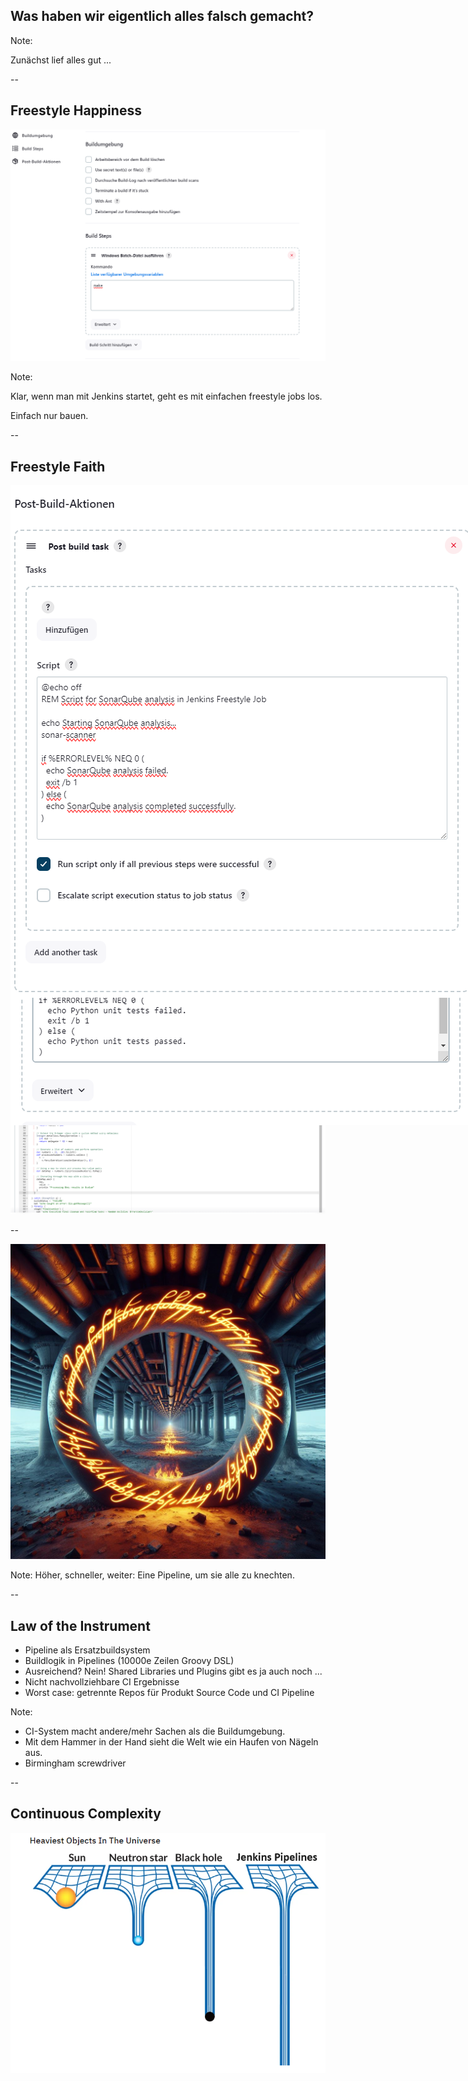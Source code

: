 ## Was haben wir eigentlich alles falsch gemacht?

Note:

Zunächst lief alles gut ...

--

## Freestyle Happiness

![](images/freestyle-happiness.png) <!-- .element width="80%" -->

Note:

Klar, wenn man mit Jenkins startet, geht es mit einfachen freestyle jobs los.

Einfach nur bauen.

--

## Freestyle Faith

<div style="position:relative; width:900px; height:600px; margin:0 auto;">
    <img src="images/freestyle-faith.png" style="position:absolute;top:0;left:0;" />
    <img src="images/freestyle-faith-2.png" style="position:absolute;top:0;left:350;" />
</div>

Note:

- dann passiert plötzlich doch ein bisschen mehr
- nach und nach müssen Tools zusammengeklebt werden
- Anbindung ans SCM System
- Reporting

--

## Holy Moly Groovy Pipelines

![](images/holy-moly-pipelines.png) <!-- .element width="80%" -->

--

![](images/pipeline-lotr.png) <!-- .element width="65%" -->

Note:
Höher, schneller, weiter: Eine Pipeline, um sie alle zu knechten.

--

## Law of the Instrument

- Pipeline als Ersatzbuildsystem <!-- .element: class="fragment" -->
- Buildlogik in Pipelines (10000e Zeilen Groovy DSL) <!-- .element: class="fragment" -->
- Ausreichend? Nein! Shared Libraries und Plugins gibt es ja auch noch ... <!-- .element: class="fragment" -->
- Nicht nachvollziehbare CI Ergebnisse <!-- .element: class="fragment" -->
- Worst case: getrennte Repos für Produkt Source Code und CI Pipeline <!-- .element: class="fragment" -->

Note:

- CI-System macht andere/mehr Sachen als die Buildumgebung.
- Mit dem Hammer in der Hand sieht die Welt wie ein Haufen von Nägeln aus.
- Birmingham screwdriver

--

## Continuous Complexity

![](images/weight.png) <!-- .element width="60%" style="filter: invert(100%)" -->

